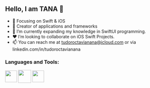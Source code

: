## Hello, I am TANA 👋

- 📙 Focusing on Swift & iOS
- 🔨 Creator of applications and frameworks
- 🌱 I’m currently expanding my knowledge in SwiftUI programming.
- ❤️ I’m looking to collaborate on iOS Swift Projects.
- 📫 You can reach me at tudoroctavianana@icloud.com or via linkedin.com/in/tudoroctavianana

### Languages and Tools:
<img src="https://developer.apple.com/swift/images/swift-logo.svg?style=flat" width="38" height="38" style="vertical-align:middle"></a>
<img src="https://upload.wikimedia.org/wikipedia/en/0/0c/Xcode_icon.png?style=flat" width="42" height="42" style="vertical-align:middle"></a>
<img src="https://i0.wp.com/mycodetips.com/wp-content/uploads/2017/07/Objective-c-logo.png?fit=512%2C514&ssl=1" width="38" height="38" style="vertical-align:middle"></a>
